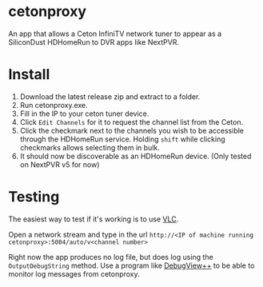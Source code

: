 # cetonproxy
An app that allows a Ceton InfiniTV network tuner to appear as a SiliconDust HDHomeRun to DVR apps like NextPVR.

# Install
1. Download the latest release zip and extract to a folder.
2. Run cetonproxy.exe.
3. Fill in the IP to your ceton tuner device.
4. Click `Edit Channels` for it to request the channel list from the Ceton.
5. Click the checkmark next to the channels you wish to be accessible through the HDHomeRun service.  Holding `shift` while clicking checkmarks allows selecting them in bulk.
6. It should now be discoverable as an HDHomeRun device.  (Only tested on NextPVR v5 for now)

# Testing
The easiest way to test if it's working is to use [VLC](https://www.videolan.org/index.html).

Open a network stream and type in the url `http://<IP of machine running cetonproxy>:5004/auto/v<channel number>`

Right now the app produces no log file, but does log using the `OutputDebugString` method.  Use a program like [DebugView++](https://github.com/CobaltFusion/DebugViewPP/releases) to be able to monitor log messages from cetonproxy.
